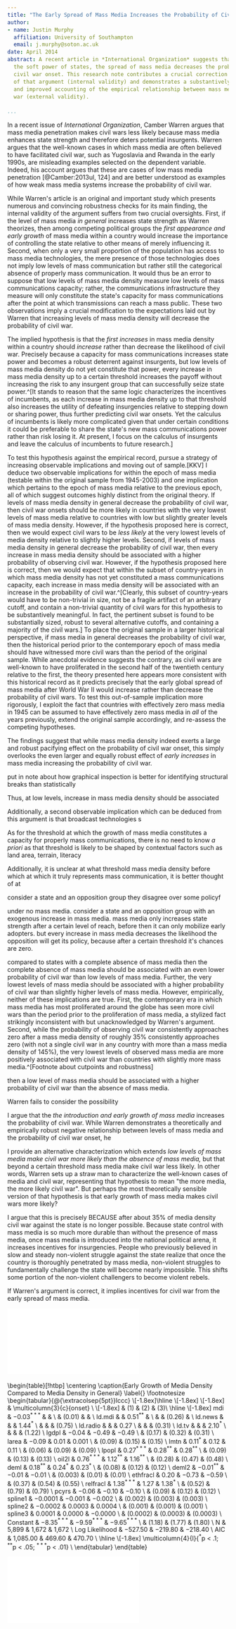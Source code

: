 ```yaml
---
title: "The Early Spread of Mass Media Increases the Probability of Civil War: A Research Note"
author:
- name: Justin Murphy
  affiliation: University of Southampton
  email: j.murphy@soton.ac.uk
date: April 2014
abstract: A recent article in *International Organization* suggests that by enhancing
  the soft power of states, the spread of mass media decreases the probability of
  civil war onset. This research note contributes a crucial correction to the logic
  of that argument (internal validity) and demonstrates a substantively different
  and improved accounting of the empirical relationship between mass media and civil
  war (external validity).

...
```








In a recent issue of *International Organization*, Camber Warren argues that mass media penetration makes civil wars less likely because mass media enhances state strength and therefore deters potential insurgents. Warren argues that the well-known cases in which mass media are often believed to have facilitated civil war, such as Yugoslavia and Rwanda in the early 1990s, are misleading examples selected on the dependent variable. Indeed, his account argues that these are cases of low mass media penetration [@Camber:2013ul, 124] and are better understood as examples of how weak mass media systems increase the probability of civil war.

While Warren's article is an original and important study which presents numerous and convincing robustness checks for its main finding, the internal validity of the argument suffers from two crucial oversights. First, if the level of mass media *in general* increases state strength as Warren theorizes, then among competing political groups the *first appearance and early growth* of mass media within a country would increase the importance of controlling the state relative to other means of merely influencing it. Second, when only a very small proportion of the population has access to mass media technologies, the mere presence of those technologies does not imply low levels of mass communication but rather still the categorical absence of properly mass communication. It would thus be an error to suppose that low levels of mass media density measure low levels of mass communications capacity; rather, the communications infrastructure they measure will only constitute the state's capacity for mass communications after the point at which transmissions can reach a mass public. These two observations imply a crucial modification to the expectations laid out by Warren that increasing levels of mass media density will decrease the probability of civil war.

The implied hypothesis is that the *first increases* in mass media density within a country should *increase* rather than decrease the likelihood of civil war. Precisely because a capacity for mass communications increases state power and becomes a robust deterrent against insurgents, but low levels of mass media density do not yet constitute that power, every increase in mass media density up to a certain threshold increases the payoff without increasing the risk to any insurgent group that can successfully seize state power.^[It stands to reason that the same logic characterizes the incentives of incumbents, as each increase in mass media density up to that threshold also increases the utility of defeating insurgencies relative to stepping down or sharing power, thus further predicting civil war onsets. Yet the calculus of incumbents is likely more complicated given that under certain conditions it could be preferable to share the state's new mass communications power rather than risk losing it. At present, I focus on the calculus of insurgents and leave the calculus of incumbents to future research.] 

To test this hypothesis against the empirical record, pursue a strategy of increasing observable implications and moving out of sample.[KKV] I deduce two observable implications for within the epoch of mass media (testable within the original sample from 1945-2003) and one implication which pertains to the epoch of mass media relative to the previous epoch, all of which suggest outcomes highly distinct from the original theory. If levels of mass media density in general decrease the probability of civil war, then civil war onsets should be more likely in countries with the very lowest levels of mass media relative to countries with low but slightly greater levels of mass media density. However, if the hypothesis proposed here is correct, then we would expect civil wars to be *less likely* at the very lowest levels of media density relative to slightly higher levels. Second, if levels of mass media density in general decrease the probability of civil war, then every increase in mass media density should be associated with a higher probability of observing civil war. However, if the hypothesis proposed here is correct, then we would expect that within the subset of country-years in which mass media density has not yet constituted a mass communications capacity, each increase in mass media density will be associated with an increase in the probability of civil war.^[Clearly, this subset of country-years would have to be non-trivial in size, not be a fragile artifact of an arbitrary cutoff, and contain a non-trivial quantity of civil wars for this hypothesis to be substantively meaningful. In fact, the pertinent subset is found to be substantially sized, robust to several alternative cutoffs, and containing a majority of the civil wars.] To place the original sample in a larger historical perspective, if mass media in general decreases the probability of civil war, then the historical period prior to the contemporary epoch of mass media should have witnessed more civil wars than the period of the original sample. While anecdotal evidence suggests the contrary, as civil wars are well-known to have proliferated in the second half of the twentieth century relative to the first, the theory presented here appears more consistent with this historical record as it predicts precisely that the early global spread of mass media after World War II would increase rather than decrease the probability of civil wars. To test this out-of-sample implication more rigorously, I exploit the fact that countries with effectively zero mass media in 1945 can be assumed to have effectively zero mass media in *all* of the years previously, extend the original sample accordingly, and re-assess the competing hypotheses.

The findings suggest that while mass media density indeed exerts a large and robust pacifying effect on the probability of civil war onset, this simply overlooks the even larger and equally robust effect of *early increases* in mass media increasing the probability of civil war. 


put in note about how graphical inspection is better for identifying structural breaks than statistically

Thus, at low levels, increase in mass media density should be associated





Additionally, a second observable implication which can be deduced from this argument is that broadcast technologies s

As for the threshold at which the growth of mass media constitutes a capacity for properly mass communications, there is no need to know *a priori* as that threshold is likely to be shaped by contextual factors such as land area, terrain, literacy

Additionally, it is unclear at what threshold mass media density before which at which it truly represents mass communication, it is better thought of at

consider a state and an opposition group
they disagree over some policyf

under no mass media.
consider a state and an opposition group with an exogenous increase in mass media.
mass media only increases state strength after a certain level of reach, before then it can only mobilize early adopters.
but every increase in mass media decreases the likelihood the opposition will get its policy, because after a certain threshold it's chances are zero.


compared to states with a complete absence of mass media 
then the complete absence of mass media should be associated with an even lower probability of civil war than low levels of mass media. Further, the very lowest levels of mass media should be associated with a higher probability of civil war than slightly higher levels of mass media. However, empirically, neither of these implications are true. First, the contemporary era in which mass media has most proliferated around the globe has seen more civil wars than the period prior to the proliferation of mass media, a stylized fact strikingly inconsistent with but unacknowledged by Warren's argument. Second, while the probability of observing civil war consistently approaches zero after a mass media density of roughly 35% consistently approaches zero (with not a single civil war in any country with more than a mass media density of 145%), the very lowest levels of observed mass media are more positively associated with civil war than countries with slightly more mass media.^[Footnote about cutpoints and robustness]

then a low level of mass media should be associated with a higher probability of civil war than the absence of mass media.

Warren fails to consider the possibility 

I argue that the *the introduction and early growth of mass media* increases the probability of civil war. While Warren demonstrates a theoretically and empirically robust negative relationship between levels of mass media and the probability of civil war onset, he 

I provide an alternative characterization which extends    *low levels of mass media make civil war more likely than the absence of mass media,* but that beyond a certain threshold mass media make civil war less likely. In other words, Warren sets up a straw man to characterize the well-known cases of media and civil war, representing that hypothesis to mean "the more media, the more likely civil war". But perhaps the most theoretically sensible version of that hypothesis is that early growth of mass media makes civil wars more likely?

I argue that this is precisely BECAUSE after about 35% of media density civil war against the state is no longer possible. Because state control with mass media is so much more durable than without the presence of mass media, once mass media is introduced into the national political arena, it increases incentives for insurgencies. People who previously believed in slow and steady
non-violent struggle against the state realize that once the country is thoroughly penetrated by mass media, non-violent struggles to fundamentally challenge the state will become nearly impossible. This shifts some portion of the non-violent challengers to become violent rebels.

If Warren's argument is correct, it implies incentives for civil war from the early spread of mass media.


 
 
![Violin plot of media density for all civil war onsets](figure/violinplot.pdf) 


\begin{table}[!htbp] \centering 
  \caption{Early Growth of Media Density Compared to Media Density in General} 
  \label{} 
\footnotesize 
\begin{tabular}{@{\extracolsep{5pt}}lccc} 
\\[-1.8ex]\hline \\[-1.8ex] 
\\[-1.8ex] & \multicolumn{3}{c}{onset} \\ 
\\[-1.8ex] & (1) & (2) & (3)\\ 
\hline \\[-1.8ex] 
 mdi & $-$0.03$^{***}$ &  &  \\ 
  & (0.01) &  &  \\ 
  ld.mdi &  & 0.51$^{**}$ &  \\ 
  &  & (0.26) &  \\ 
  ld.news &  &  & 1.44$^{*}$ \\ 
  &  &  & (0.75) \\ 
  ld.radio &  &  & 0.27 \\ 
  &  &  & (0.31) \\ 
  ld.tv &  &  & 2.10$^{*}$ \\ 
  &  &  & (1.22) \\ 
  lgdpl & $-$0.04 & $-$0.49 & $-$0.49 \\ 
  & (0.17) & (0.32) & (0.31) \\ 
  larea & $-$0.09 & 0.01 & 0.001 \\ 
  & (0.09) & (0.15) & (0.15) \\ 
  lmtn & 0.11$^{*}$ & 0.12 & 0.11 \\ 
  & (0.06) & (0.09) & (0.09) \\ 
  lpopl & 0.27$^{***}$ & 0.28$^{**}$ & 0.28$^{**}$ \\ 
  & (0.09) & (0.13) & (0.13) \\ 
  oil2l & 0.76$^{***}$ & 1.12$^{**}$ & 1.16$^{**}$ \\ 
  & (0.28) & (0.47) & (0.48) \\ 
  deml & 0.18$^{**}$ & 0.24$^{*}$ & 0.23$^{*}$ \\ 
  & (0.08) & (0.12) & (0.12) \\ 
  deml2 & $-$0.01$^{**}$ & $-$0.01 & $-$0.01 \\ 
  & (0.003) & (0.01) & (0.01) \\ 
  ethfracl & 0.20 & $-$0.73 & $-$0.59 \\ 
  & (0.37) & (0.54) & (0.55) \\ 
  relfracl & 1.38$^{***}$ & 1.27 & 1.38$^{*}$ \\ 
  & (0.52) & (0.79) & (0.79) \\ 
  pcyrs & $-$0.06 & $-$0.10 & $-$0.10 \\ 
  & (0.09) & (0.12) & (0.12) \\ 
  spline1 & $-$0.0001 & $-$0.001 & $-$0.002 \\ 
  & (0.002) & (0.003) & (0.003) \\ 
  spline2 & $-$0.0002 & 0.0003 & 0.0004 \\ 
  & (0.001) & (0.001) & (0.001) \\ 
  spline3 & 0.0001 & 0.0000 & $-$0.0000 \\ 
  & (0.0002) & (0.0003) & (0.0003) \\ 
  Constant & $-$8.35$^{***}$ & $-$9.59$^{***}$ & $-$9.65$^{***}$ \\ 
  & (1.18) & (1.77) & (1.80) \\ 
 N & 5,899 & 1,672 & 1,672 \\ 
Log Likelihood & $-$527.50 & $-$219.80 & $-$218.40 \\ 
AIC & 1,085.00 & 469.60 & 470.70 \\ 
\hline \\[-1.8ex] 
\multicolumn{4}{l}{$^{*}$p $<$ .1; $^{**}$p $<$ .05; $^{***}$p $<$ .01} \\ 
\end{tabular} 
\end{table} 

 
 
![Disaggregated media density and all civil war onsets over time, by country](figure/full_panel_plot.pdf) 



